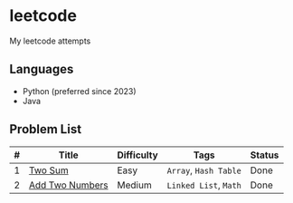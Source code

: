 # leetcode

My leetcode attempts

## Languages

- Python (preferred since 2023)
- Java

## Problem List

| #   | Title                                                             | Difficulty | Tags                  | Status |
| --- | ----------------------------------------------------------------- | ---------- | --------------------- | ------ |
| 1   | [Two Sum](https://leetcode.com/problems/two-sum/)                 | Easy       | `Array`, `Hash Table` | Done   |
| 2   | [Add Two Numbers](https://leetcode.com/problems/add-two-numbers/) | Medium     | `Linked List`, `Math` | Done   |
